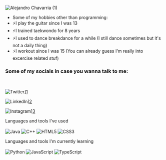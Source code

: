 ![Alejandro Chavarria (1)](https://user-images.githubusercontent.com/88063702/172511182-2143dbbd-9e40-4f06-899b-4af176ce4553.gif)

- Some of my hobbies other than programming:
- ⚡I play the guitar since I was 13
- ⚡I trained taekwondo for 8 years
- ⚡I used to dance breakdance for a while (I still dance sometimes but it's not a daily thing)
- ⚡I workout since I was 15 (You can already guess I'm really into excercise related stuf)

### Some of my socials in case you wanna talk to me:

&nbsp;&nbsp;

![Twitter](https://img.shields.io/badge/Twitter-%231DA1F2.svg?style=for-the-badge&logo=Twitter&logoColor=white)][1]

![LinkedIn](https://img.shields.io/badge/linkedin-%230077B5.svg?style=for-the-badge&logo=linkedin&logoColor=white)][2]

![Instagram](https://img.shields.io/badge/Instagram-%23E4405F.svg?style=for-the-badge&logo=Instagram&logoColor=white)][3]

Languages and tools I've used <br/> <br/>
![Java](https://img.shields.io/badge/java-%23ED8B00.svg?style=for-the-badge&logo=java&logoColor=white)
![C++](https://img.shields.io/badge/c++-%2300599C.svg?style=for-the-badge&logo=c%2B%2B&logoColor=white)
![HTML5](https://img.shields.io/badge/html5-%23E34F26.svg?style=for-the-badge&logo=html5&logoColor=white)
![CSS3](https://img.shields.io/badge/css3-%231572B6.svg?style=for-the-badge&logo=css3&logoColor=white)

Languages and tools I'm currently learning <br/> <br/>
![Python](https://img.shields.io/badge/python-3670A0?style=for-the-badge&logo=python&logoColor=ffdd54)
![JavaScript](https://img.shields.io/badge/javascript-%23323330.svg?style=for-the-badge&logo=javascript&logoColor=%23F7DF1E)
![TypeScript](https://img.shields.io/badge/typescript-%23007ACC.svg?style=for-the-badge&logo=typescript&logoColor=white)

<br/>

[1]: https://twitter.com/mysthogang#gh-dark-mode-only
[2]: https://linkedin.com/in/alejandrochavarriaba#gh-dark-mode-only
[3]: https://instagram.com/Mysthogann#gh-dark-mode-only

